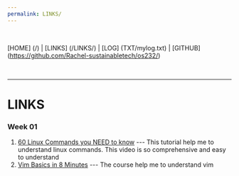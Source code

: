 ```yaml
---
permalink: LINKS/
---
```

<br>

[HOME] (/) |
[LINKS] (/LINKS/) |
[LOG] (TXT/mylog.txt) |
[GITHUB] (https://github.com/Rachel-sustainabletech/os232/)

<br>
<hr>

# LINKS

### Week 01
1. [60 Linux Commands you NEED to know](https://youtu.be/gd7BXuUQ91w?si=t54zJR12PP7-Ev6B) --- This tutorial help me to understand linux commands. This video is so comprehensive and easy to understand 
2. [Vim Basics in 8 Minutes](https://youtu.be/ggSyF1SVFr4?si=903sDtqk_K6EiHNr) --- The course help me to understand vim 
